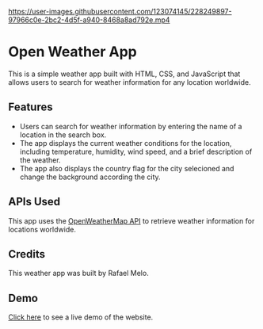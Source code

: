 



https://user-images.githubusercontent.com/123074145/228249897-97966c0e-2bc2-4d5f-a940-8468a8ad792e.mp4



<!DOCTYPE html>
<html lang="en">
<head>
	<meta charset="UTF-8">
	<meta name="viewport" content="width=device-width, initial-scale=1.0">
	
</head>
<body>
	<h1>Open Weather App</h1>
<p>This is a simple weather app built with HTML, CSS, and JavaScript that allows users to search for weather information for any location worldwide.</p>

<h2>Features</h2>
<ul>
	<li>Users can search for weather information by entering the name of a location in the search box.</li>
	<li>The app displays the current weather conditions for the location, including temperature, humidity, wind speed, and a brief description of the weather.</li>
	<li>The app also displays the country flag for the city selecioned and change the background according the city.</li>
</ul>


<h2>APIs Used</h2>
<p>This app uses the <a href="https://openweathermap.org/api">OpenWeatherMap API</a> to retrieve weather information for locations worldwide.</p>

<h2>Credits</h2>
<p>This weather app was built by Rafael Melo.</p>

<h2 id="demo">Demo</h2>
<p><a href="https://openweather-rho.vercel.app/">Click here</a> to see a live demo of the website.</p>

</body>
</html>
